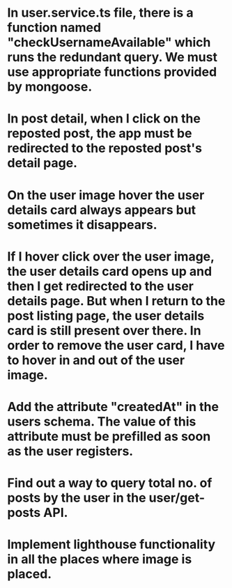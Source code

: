 # In user.service.ts file, there is a function named "checkUsernameAvailable" which runs the redundant query. We must use appropriate functions provided by mongoose.
# In post detail, when I click on the reposted post, the app must be redirected to the reposted post's detail page.
# On the user image hover the user details card always appears but sometimes it disappears.
# If I hover click over the user image, the user details card opens up and then I get redirected to the user details page. But when I return to the post listing page, the user details card is still present over there. In order to remove the user card, I have to hover in and out of the user image.
# Add the attribute "createdAt" in the users schema. The value of this attribute must be prefilled as soon as the user registers.
# Find out a way to query total no. of posts by the user in the user/get-posts API.
# Implement lighthouse functionality in all the places where image is placed.